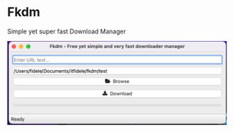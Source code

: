 # Fkdm
Simple yet super fast Download Manager

![Alt text](<img/Screenshot 2023-09-17 at 02.58.13.png>)